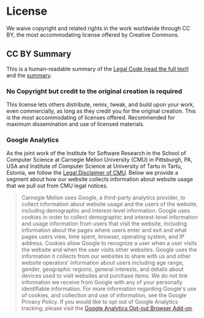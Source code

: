 # License

We waive copyright and related rights in the work worldwide through CC BY, the most accommodating license offered by Creative Commons.

## CC BY Summary
This is a human-readable summary of the [Legal Code (read the full text)](https://creativecommons.org/licenses/by/4.0/legalcode) and the [summary](https://creativecommons.org/licenses/by/4.0/).

### No Copyright but credit to the original creation is required 
This license lets others distribute, remix, tweak, and build upon your work, even commercially, as long as they credit you for the original creation. This is the most accommodating of licenses offered. Recommended for maximum dissemination and use of licensed materials.

### Google Analytics
As the joint work of the Institute for Software Research in the School of Computer Science at Carnegie Mellon University (CMU) in Pittsburgh, PA, USA and Institute of Computer Science at University of Tartu in Tartu, Estonia, we follow the [Legal Disclaimer of CMU](https://www.cmu.edu/legal/). Below we provide a segment about how our website collects information about website usage that we pull out from CMU legal notices.
> Carnegie Mellon uses Google, a third-party analytics provider, to collect information about website usage and the users of the website, including demographic and interest-level information. Google uses cookies in order to collect demographic and interest-level information and usage information from users that visit the website, including information about the pages where users enter and exit and what pages users view, time spent, browser, operating system, and IP address. Cookies allow Google to recognize a user when a user visits the website and when the user visits other websites. Google uses the information it collects from our websites to share with us and other website operators' information about users including age range, gender, geographic regions, general interests, and details about devices used to visit websites and purchase items. We do not link information we receive from Google with any of your personally identifiable information. For more information regarding Google's use of cookies, and collection and use of information, see the Google Privacy Policy. If you would like to opt out of Google Analytics tracking, please visit the [Google Analytics Opt-out Browser Add-on](https://tools.google.com/dlpage/gaoptout).